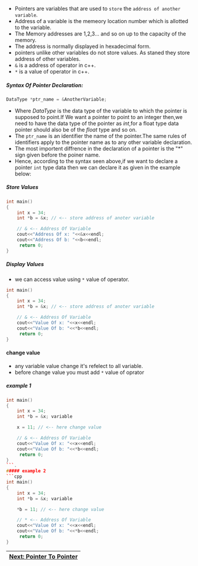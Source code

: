 * Pointers are variables that are used to `store` the `address of another variable`.
* Address of a variable is the memeory location number which is allotted to the variable.
* The Memory addresses are 1,2,3... and so on up to the capacity of the memory.
* The address is normally displayed in hexadecimal form.
* pointers unlike other variables do not store values. As staned they store address of other variables.
* `&` is a address of operator in c++.
* `*` is a value of operator in c++.

##### Syntax Of Pointer Declaration:
```cpp
DataType *ptr_name = &AnotherVariable;
```

* Where *DataType* is the data type of the variable to which the pointer is supposed to point.If We want a pointer to point to an integer then,we need to have the data type of the pointer as *int*,for a float type data pointer should also be of the *float* type and so on.
* The `ptr_name` is an identifier the name of the pointer.The same rules of identifiers apply to the pointer name as to any other variable declaration.
* The most importent diffrence in the declaration of a pointer is the "*" sign given before the poiner name.
* Hence, according to the syntax seen above,if we want to declare a pointer `int` type data then we can declare it as given in the example below:

##### Store Values
```cpp
int main()
{
    int x = 34;
    int *b = &x; // <-- store address of anoter variable

    // & <-- Address Of Variable
    cout<<"Address Of x: "<<&x<<endl;
    cout<<"Address Of b: "<<b<<endl;
     return 0;
}
```

##### Display Values
* we can access value using `*` value of operator.
```cpp
int main()
{
    int x = 34;
    int *b = &x; // <-- store address of anoter variable

    // & <-- Address Of Variable
    cout<<"Value Of x: "<<x<<endl;
    cout<<"Value Of b: "<<*b<<endl;
     return 0;
}
```

#### change value
* any variable value change it's refelect to all variable.
* before change value you must add `*` value of oprator
##### example 1
```cpp
int main()
{
    int x = 34;
    int *b = &x; variable

    x = 11; // <-- here change value

    // & <-- Address Of Variable
    cout<<"Value Of x: "<<x<<endl;
    cout<<"Value Of b: "<<*b<<endl;
     return 0;
}
```.
##### example 2
```cpp
int main()
{
    int x = 34;
    int *b = &x; variable

    *b = 11; // <-- here change value

    // * <-- Address Of Variable
    cout<<"Value Of x: "<<x<<endl;
    cout<<"Value Of b: "<<*b<<endl;
     return 0;
}
```
| [Next: Pointer To Pointer](./pointer-2-pointer.md) |
| -------------------------------------------------- |
